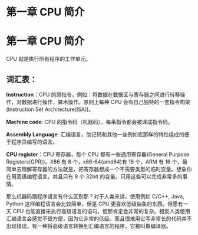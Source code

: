 # 第一章 CPU 简介

# 第一章 CPU 简介

CPU 就是执行所有程序的工作单元。

## 词汇表：

**Instruction**：CPU 的原指令，例如：将数据在数据区与寄存器之间进行转移操作，对数据进行操作，算术操作。原则上每种 CPU 会有自己独特的一套指令构架(Instruction Set Architecture(ISA))。

**Machine code**: CPU 的指令码（机器码），每条指令都会被译成指令码。

**Assembly Language**: 汇编语言，助记码和其他一些例如宏那样的特性组成的便于程序员编写的语言。

**CPU register**：CPU 寄存器，每个 CPU 都有一些通用寄存器(General Purpose Registers(GPR))。X86 有 8 个，x86-64(amd64)有 16 个，ARM 有 16 个，最简单去理解寄存器的方法就是，把寄存器想成一个不需要类型的临时变量。想象你在用高级编程语言，并且只有 8 个 32bit 的变量。只用这些可以完成非常多的事情。

那么机器码跟程序语言有什么区别那？对于人类来讲，使用例如 C/C++, Java, Python 这样编程语言会比较简单，但是 CPU 更喜欢低级抽象的东西。但愿有一天 CPU 也能直接来执行高级语言的语句，但那肯定会非常的复杂。相反人类使用汇编语言会感觉不很方便，因为它非常的低级。而且很难用它写非常长的代码并不出现错误。有一种将高级语言转换到汇编语言的程序，它被叫做编译器。